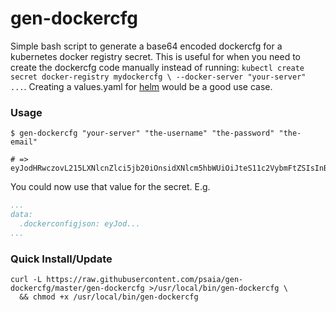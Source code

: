 # gen-dockercfg
Simple bash script to generate a base64 encoded dockercfg for a kubernetes
docker registry secret. This is useful for when you need to create the
dockercfg code manually instead of running: `kubectl create secret docker-registry mydockercfg \ --docker-server "your-server" ...`.
Creating a values.yaml for [helm](https://helm.sh/) would be a good use case.

### Usage

```shell
$ gen-dockercfg "your-server" "the-username" "the-password" "the-email"

# => eyJodHRwczovL215LXNlcnZlci5jb20iOnsidXNlcm5hbWUiOiJteS11c2VybmFtZSIsInBhc3N3b3JkIjoibXktcGFzc3dvcmQiLCJlbWFpbCI6Im15QGVtYWlsLmNvbSIsImF1dGgiOiJiWGt0ZFhObGNtNWhiV1U2YlhrdGNHRnpjM2R2Y21RSyJ9fQo=
```

You could now use that value for the secret. E.g.

```yaml
...
data:
  .dockerconfigjson: eyJod...
...
```


### Quick Install/Update

```shell
curl -L https://raw.githubusercontent.com/psaia/gen-dockercfg/master/gen-dockercfg >/usr/local/bin/gen-dockercfg \
  && chmod +x /usr/local/bin/gen-dockercfg
```
